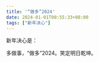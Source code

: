 ```yaml
---
title: '“做多”2024'
date: 2024-01-01T00:55:33+08:00
tags: ["新年决心"]
---
```


新年决心是：

多做事，“做多”2024。笑定明日乾坤。

